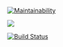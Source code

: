 [![Maintainability](https://api.codeclimate.com/v1/badges/9e8a357351f1110dad3f/maintainability)](https://codeclimate.com/github/Duxy1996/eduproject/maintainability)

<a href="https://codeclimate.com/github/Duxy1996/eduproject/test_coverage"><img src="https://api.codeclimate.com/v1/badges/9e8a357351f1110dad3f/test_coverage" /></a>

[![Build Status](https://travis-ci.org/Duxy1996/eduproject.svg?branch=TestBranch)](https://travis-ci.org/Duxy1996/eduproject)
